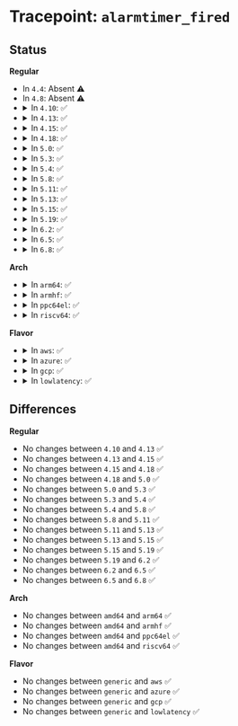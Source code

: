 # Tracepoint: <code>alarmtimer_fired</code>

## Status
<b>Regular</b>
<ul>
<li>
In <code>4.4</code>: Absent ⚠️
</li>
<li>
In <code>4.8</code>: Absent ⚠️
</li>
<li>
<details>
<summary>In <code>4.10</code>: ✅</summary>

Event:

```c
struct trace_event_raw_alarm_class {
    struct trace_entry ent;
    void *alarm;
    unsigned char alarm_type;
    s64 expires;
    s64 now;
    char __data[0];
};
```
Function:

```c
void trace_event_raw_event_alarm_class(void *__data, struct alarm *alarm, ktime_t now);
```
</details>
</li>
<li>
<details>
<summary>In <code>4.13</code>: ✅</summary>

Event:

```c
struct trace_event_raw_alarm_class {
    struct trace_entry ent;
    void *alarm;
    unsigned char alarm_type;
    s64 expires;
    s64 now;
    char __data[0];
};
```
Function:

```c
void trace_event_raw_event_alarm_class(void *__data, struct alarm *alarm, ktime_t now);
```
</details>
</li>
<li>
<details>
<summary>In <code>4.15</code>: ✅</summary>

Event:

```c
struct trace_event_raw_alarm_class {
    struct trace_entry ent;
    void *alarm;
    unsigned char alarm_type;
    s64 expires;
    s64 now;
    char __data[0];
};
```
Function:

```c
void trace_event_raw_event_alarm_class(void *__data, struct alarm *alarm, ktime_t now);
```
</details>
</li>
<li>
<details>
<summary>In <code>4.18</code>: ✅</summary>

Event:

```c
struct trace_event_raw_alarm_class {
    struct trace_entry ent;
    void *alarm;
    unsigned char alarm_type;
    s64 expires;
    s64 now;
    char __data[0];
};
```
Function:

```c
void trace_event_raw_event_alarm_class(void *__data, struct alarm *alarm, ktime_t now);
```
</details>
</li>
<li>
<details>
<summary>In <code>5.0</code>: ✅</summary>

Event:

```c
struct trace_event_raw_alarm_class {
    struct trace_entry ent;
    void *alarm;
    unsigned char alarm_type;
    s64 expires;
    s64 now;
    char __data[0];
};
```
Function:

```c
void trace_event_raw_event_alarm_class(void *__data, struct alarm *alarm, ktime_t now);
```
</details>
</li>
<li>
<details>
<summary>In <code>5.3</code>: ✅</summary>

Event:

```c
struct trace_event_raw_alarm_class {
    struct trace_entry ent;
    void *alarm;
    unsigned char alarm_type;
    s64 expires;
    s64 now;
    char __data[0];
};
```
Function:

```c
void trace_event_raw_event_alarm_class(void *__data, struct alarm *alarm, ktime_t now);
```
</details>
</li>
<li>
<details>
<summary>In <code>5.4</code>: ✅</summary>

Event:

```c
struct trace_event_raw_alarm_class {
    struct trace_entry ent;
    void *alarm;
    unsigned char alarm_type;
    s64 expires;
    s64 now;
    char __data[0];
};
```
Function:

```c
void trace_event_raw_event_alarm_class(void *__data, struct alarm *alarm, ktime_t now);
```
</details>
</li>
<li>
<details>
<summary>In <code>5.8</code>: ✅</summary>

Event:

```c
struct trace_event_raw_alarm_class {
    struct trace_entry ent;
    void *alarm;
    unsigned char alarm_type;
    s64 expires;
    s64 now;
    char __data[0];
};
```
Function:

```c
void trace_event_raw_event_alarm_class(void *__data, struct alarm *alarm, ktime_t now);
```
</details>
</li>
<li>
<details>
<summary>In <code>5.11</code>: ✅</summary>

Event:

```c
struct trace_event_raw_alarm_class {
    struct trace_entry ent;
    void *alarm;
    unsigned char alarm_type;
    s64 expires;
    s64 now;
    char __data[0];
};
```
Function:

```c
void trace_event_raw_event_alarm_class(void *__data, struct alarm *alarm, ktime_t now);
```
</details>
</li>
<li>
<details>
<summary>In <code>5.13</code>: ✅</summary>

Event:

```c
struct trace_event_raw_alarm_class {
    struct trace_entry ent;
    void *alarm;
    unsigned char alarm_type;
    s64 expires;
    s64 now;
    char __data[0];
};
```
Function:

```c
void trace_event_raw_event_alarm_class(void *__data, struct alarm *alarm, ktime_t now);
```
</details>
</li>
<li>
<details>
<summary>In <code>5.15</code>: ✅</summary>

Event:

```c
struct trace_event_raw_alarm_class {
    struct trace_entry ent;
    void *alarm;
    unsigned char alarm_type;
    s64 expires;
    s64 now;
    char __data[0];
};
```
Function:

```c
void trace_event_raw_event_alarm_class(void *__data, struct alarm *alarm, ktime_t now);
```
</details>
</li>
<li>
<details>
<summary>In <code>5.19</code>: ✅</summary>

Event:

```c
struct trace_event_raw_alarm_class {
    struct trace_entry ent;
    void *alarm;
    unsigned char alarm_type;
    s64 expires;
    s64 now;
    char __data[0];
};
```
Function:

```c
void trace_event_raw_event_alarm_class(void *__data, struct alarm *alarm, ktime_t now);
```
</details>
</li>
<li>
<details>
<summary>In <code>6.2</code>: ✅</summary>

Event:

```c
struct trace_event_raw_alarm_class {
    struct trace_entry ent;
    void *alarm;
    unsigned char alarm_type;
    s64 expires;
    s64 now;
    char __data[0];
};
```
Function:

```c
void trace_event_raw_event_alarm_class(void *__data, struct alarm *alarm, ktime_t now);
```
</details>
</li>
<li>
<details>
<summary>In <code>6.5</code>: ✅</summary>

Event:

```c
struct trace_event_raw_alarm_class {
    struct trace_entry ent;
    void *alarm;
    unsigned char alarm_type;
    s64 expires;
    s64 now;
    char __data[0];
};
```
Function:

```c
void trace_event_raw_event_alarm_class(void *__data, struct alarm *alarm, ktime_t now);
```
</details>
</li>
<li>
<details>
<summary>In <code>6.8</code>: ✅</summary>

Event:

```c
struct trace_event_raw_alarm_class {
    struct trace_entry ent;
    void *alarm;
    unsigned char alarm_type;
    s64 expires;
    s64 now;
    char __data[0];
};
```
Function:

```c
void trace_event_raw_event_alarm_class(void *__data, struct alarm *alarm, ktime_t now);
```
</details>
</li>
</ul>
<b>Arch</b>
<ul>
<li>
<details>
<summary>In <code>arm64</code>: ✅</summary>

Event:

```c
struct trace_event_raw_alarm_class {
    struct trace_entry ent;
    void *alarm;
    unsigned char alarm_type;
    s64 expires;
    s64 now;
    char __data[0];
};
```
Function:

```c
void trace_event_raw_event_alarm_class(void *__data, struct alarm *alarm, ktime_t now);
```
</details>
</li>
<li>
<details>
<summary>In <code>armhf</code>: ✅</summary>

Event:

```c
struct trace_event_raw_alarm_class {
    struct trace_entry ent;
    void *alarm;
    unsigned char alarm_type;
    s64 expires;
    s64 now;
    char __data[0];
};
```
Function:

```c
void trace_event_raw_event_alarm_class(void *__data, struct alarm *alarm, ktime_t now);
```
</details>
</li>
<li>
<details>
<summary>In <code>ppc64el</code>: ✅</summary>

Event:

```c
struct trace_event_raw_alarm_class {
    struct trace_entry ent;
    void *alarm;
    unsigned char alarm_type;
    s64 expires;
    s64 now;
    char __data[0];
};
```
Function:

```c
void trace_event_raw_event_alarm_class(void *__data, struct alarm *alarm, ktime_t now);
```
</details>
</li>
<li>
<details>
<summary>In <code>riscv64</code>: ✅</summary>

Event:

```c
struct trace_event_raw_alarm_class {
    struct trace_entry ent;
    void *alarm;
    unsigned char alarm_type;
    s64 expires;
    s64 now;
    char __data[0];
};
```
Function:

```c
void trace_event_raw_event_alarm_class(void *__data, struct alarm *alarm, ktime_t now);
```
</details>
</li>
</ul>
<b>Flavor</b>
<ul>
<li>
<details>
<summary>In <code>aws</code>: ✅</summary>

Event:

```c
struct trace_event_raw_alarm_class {
    struct trace_entry ent;
    void *alarm;
    unsigned char alarm_type;
    s64 expires;
    s64 now;
    char __data[0];
};
```
Function:

```c
void trace_event_raw_event_alarm_class(void *__data, struct alarm *alarm, ktime_t now);
```
</details>
</li>
<li>
<details>
<summary>In <code>azure</code>: ✅</summary>

Event:

```c
struct trace_event_raw_alarm_class {
    struct trace_entry ent;
    void *alarm;
    unsigned char alarm_type;
    s64 expires;
    s64 now;
    char __data[0];
};
```
Function:

```c
void trace_event_raw_event_alarm_class(void *__data, struct alarm *alarm, ktime_t now);
```
</details>
</li>
<li>
<details>
<summary>In <code>gcp</code>: ✅</summary>

Event:

```c
struct trace_event_raw_alarm_class {
    struct trace_entry ent;
    void *alarm;
    unsigned char alarm_type;
    s64 expires;
    s64 now;
    char __data[0];
};
```
Function:

```c
void trace_event_raw_event_alarm_class(void *__data, struct alarm *alarm, ktime_t now);
```
</details>
</li>
<li>
<details>
<summary>In <code>lowlatency</code>: ✅</summary>

Event:

```c
struct trace_event_raw_alarm_class {
    struct trace_entry ent;
    void *alarm;
    unsigned char alarm_type;
    s64 expires;
    s64 now;
    char __data[0];
};
```
Function:

```c
void trace_event_raw_event_alarm_class(void *__data, struct alarm *alarm, ktime_t now);
```
</details>
</li>
</ul>

## Differences
<b>Regular</b>
<ul>
<li>
No changes between <code>4.10</code> and <code>4.13</code> ✅
</li>
<li>
No changes between <code>4.13</code> and <code>4.15</code> ✅
</li>
<li>
No changes between <code>4.15</code> and <code>4.18</code> ✅
</li>
<li>
No changes between <code>4.18</code> and <code>5.0</code> ✅
</li>
<li>
No changes between <code>5.0</code> and <code>5.3</code> ✅
</li>
<li>
No changes between <code>5.3</code> and <code>5.4</code> ✅
</li>
<li>
No changes between <code>5.4</code> and <code>5.8</code> ✅
</li>
<li>
No changes between <code>5.8</code> and <code>5.11</code> ✅
</li>
<li>
No changes between <code>5.11</code> and <code>5.13</code> ✅
</li>
<li>
No changes between <code>5.13</code> and <code>5.15</code> ✅
</li>
<li>
No changes between <code>5.15</code> and <code>5.19</code> ✅
</li>
<li>
No changes between <code>5.19</code> and <code>6.2</code> ✅
</li>
<li>
No changes between <code>6.2</code> and <code>6.5</code> ✅
</li>
<li>
No changes between <code>6.5</code> and <code>6.8</code> ✅
</li>
</ul>
<b>Arch</b>
<ul>
<li>
No changes between <code>amd64</code> and <code>arm64</code> ✅
</li>
<li>
No changes between <code>amd64</code> and <code>armhf</code> ✅
</li>
<li>
No changes between <code>amd64</code> and <code>ppc64el</code> ✅
</li>
<li>
No changes between <code>amd64</code> and <code>riscv64</code> ✅
</li>
</ul>
<b>Flavor</b>
<ul>
<li>
No changes between <code>generic</code> and <code>aws</code> ✅
</li>
<li>
No changes between <code>generic</code> and <code>azure</code> ✅
</li>
<li>
No changes between <code>generic</code> and <code>gcp</code> ✅
</li>
<li>
No changes between <code>generic</code> and <code>lowlatency</code> ✅
</li>
</ul>
